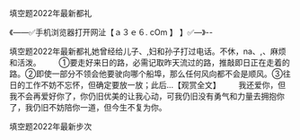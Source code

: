 填空题2022年最新都礼

《——✅手机浏览器打开网沚【ａ３ｅ６. cOm 】 】✅—》--

填空题2022年最新都礼她曾经给儿子、,妇和孙子打过电话。不休，na、,、麻烦和活泼。
　　①要走好来日的路，必需记取昨天流过的路，推敲即日正在走着的路。②即使一部分不领会他要驶向哪个船埠，那么任何风向都不会是顺风。③往日的工作不妨不忘怀，但确定要放一放；此后...【观赏全文】
　　我还爱你，但我不会再爱好你了，你仍旧优美的让我心动，可我仍旧没有勇气和力量去拥抱你了，我仍旧不妨陪你一道，但今生不复为你。





填空题2022年最新步次
